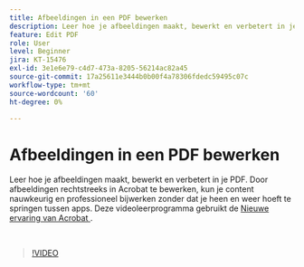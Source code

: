 ```yaml
---
title: Afbeeldingen in een PDF bewerken
description: Leer hoe je afbeeldingen maakt, bewerkt en verbetert in je PDF
feature: Edit PDF
role: User
level: Beginner
jira: KT-15476
exl-id: 3e1e6e79-c4d7-473a-8205-56214ac82a45
source-git-commit: 17a25611e3444b0b00f4a78306fdedc59495c07c
workflow-type: tm+mt
source-wordcount: '60'
ht-degree: 0%

---
```


# Afbeeldingen in een PDF bewerken

Leer hoe je afbeeldingen maakt, bewerkt en verbetert in je PDF. Door afbeeldingen rechtstreeks in Acrobat te bewerken, kun je content nauwkeurig en professioneel bijwerken zonder dat je heen en weer hoeft te springen tussen apps. Deze videoleerprogramma gebruikt de [ Nieuwe ervaring van Acrobat ](new-workspace.md).

<br>

>[!VIDEO](https://video.tv.adobe.com/v/3446935?enablevpops&quality=12&learn=on&hidetitle=true&captions=dut)

